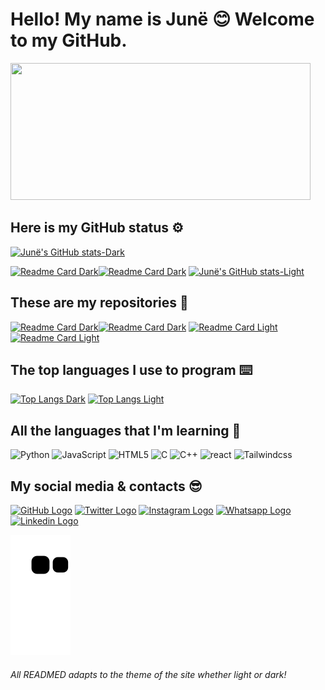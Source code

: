 # Hello! My name is Junë 😊 Welcome to my GitHub.

<div>
  <img src="https://giphy.com/embed/IXW1ZMevfRjUY" width="480" height="219" frameBorder="0" class="giphy-embed" allowFullScreen></img>
  </div>

## Here is my GitHub status ⚙️

[![Junë's GitHub stats-Dark](https://github-readme-stats.vercel.app/api?username=junesilva&show_icons=true&theme=aura_dark#gh-dark-mode-only)](https://github.com/junesilva#gh-dark-mode-only)

[![Readme Card Dark](https://github-readme-stats.vercel.app/api/pin/?username=junesilva&repo=Donham-bot-rpg&theme=aura_dark&description#gh-dark-mode-only)](https://github.com/junesilva/Donham-bot-rpg#gh-dark-mode-only)[![Readme Card Dark](https://github-readme-stats.vercel.app/api/pin/?username=junesilva&repo=junesilva&theme=aura_dark&description#gh-dark-mode-only)](https://github.com/junesilva/junesilva#gh-dark-mode-only)
[![Junë's GitHub stats-Light](https://github-readme-stats.vercel.app/api?username=junesilva&show_icons=true&theme=buefy#gh-light-mode-only)](https://github.com/junesilva#gh-light-mode-only)

## These are my repositories 📂

[![Readme Card Dark](https://github-readme-stats.vercel.app/api/pin/?username=junesilva&repo=Donham-bot-rpg&theme=aura_dark&description#gh-dark-mode-only)](https://github.com/junesilva/Donham-bot-rpg#gh-dark-mode-only)[![Readme Card Dark](https://github-readme-stats.vercel.app/api/pin/?username=junesilva&repo=junesilva&theme=aura_dark&description#gh-dark-mode-only)](https://github.com/junesilva/junesilva#gh-dark-mode-only)
[![Readme Card Light](https://github-readme-stats.vercel.app/api/pin/?username=junesilva&repo=Donham-bot-rpg&theme=buefy&description#gh-light-mode-only)](https://github.com/junesilva/Donham-bot-rpg#gh-light-mode-only)[![Readme Card Light](https://github-readme-stats.vercel.app/api/pin/?username=junesilva&repo=junesilva&theme=buefy&description#gh-light-mode-only)](https://github.com/junesilva/junesilva#gh-light-mode-only)

## The top languages I use to program ⌨️

[![Top Langs Dark](https://github-readme-stats.vercel.app/api/top-langs/?username=junesilva&layout=compact&theme=aura_dark#gh-dark-mode-only)](https://github.com/junesilva#gh-dark-mode-only)
[![Top Langs Light](https://github-readme-stats.vercel.app/api/top-langs/?username=junesilva&layout=compact&theme=buefy#gh-light-mode-only)](https://github.com/junesilva#gh-light-mode-only)

## All the languages that I'm learning 💾

![Python](https://img.shields.io/badge/Python-14354C?style=for-the-badge&logo=python&logoColor=white) ![JavaScript](https://img.shields.io/badge/JavaScript-F7DF1E?style=for-the-badge&logo=javascript&logoColor=black) ![HTML5](https://img.shields.io/badge/HTML5-E34F26?style=for-the-badge&logo=html5&logoColor=white) ![C](https://img.shields.io/badge/C-00599C?style=for-the-badge&logo=c&logoColor=white) ![C++](https://img.shields.io/badge/C%2B%2B-00599C?style=for-the-badge&logo=c%2B%2B&logoColor=white) ![react](https://img.shields.io/badge/React-20232A?style=for-the-badge&logo=react&logoColor=61DAFB) ![Tailwindcss](https://img.shields.io/badge/Tailwind_CSS-38B2AC?style=for-the-badge&logo=tailwind-css&logoColor=white)

## My social media & contacts 😎

[![GitHub Logo](https://img.shields.io/badge/GitHub-100000?style=for-the-badge&logo=github&logoColor=white)](https://github.com/junesilva) [![Twitter Logo](https://img.shields.io/badge/Twitter-1DA1F2?style=for-the-badge&logo=twitter&logoColor=white)](https://twitter.com/fepsjr) [![Instagram Logo](https://img.shields.io/badge/Instagram-E4405F?style=for-the-badge&logo=instagram&logoColor=white)](https://instagram.com/fepsjr) [![Whatsapp Logo](https://img.shields.io/badge/WhatsApp-25D366?style=for-the-badge&logo=whatsapp&logoColor=white)](https://contate.me/junesilva) [![Linkedin Logo](https://img.shields.io/badge/LinkedIn-0077B5?style=for-the-badge&logo=linkedin&logoColor=white)](https://www.linkedin.com/in/fepsjr/)

![snake gif](https://github.com/junesilva/junesilva/blob/output/github-contribution-grid-snake.svg)

###### All READMED adapts to the theme of the site whether light or dark!

